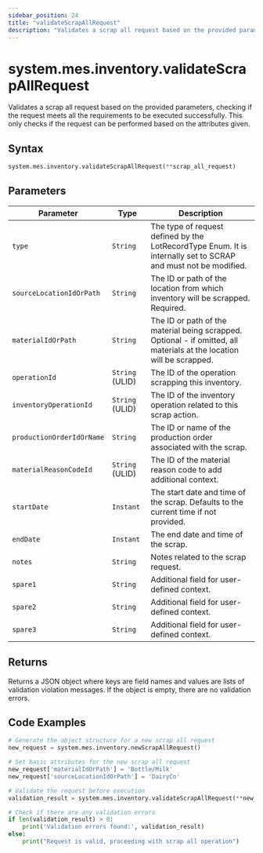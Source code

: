 ```yaml
---
sidebar_position: 24
title: "validateScrapAllRequest"
description: "Validates a scrap all request based on the provided parameters."
---
```


# system.mes.inventory.validateScrapAllRequest

Validates a scrap all request based on the provided parameters, checking if the request meets all the requirements to be executed successfully.
This only checks if the request can be performed based on the attributes given.

## Syntax

```python
system.mes.inventory.validateScrapAllRequest(**scrap_all_request)
```

## Parameters

| Parameter                 | Type            | Description                                                                                                                               |
| ------------------------- | --------------- | ----------------------------------------------------------------------------------------------------------------------------------------- |
| `type`                    | `String`        | The type of request defined by the LotRecordType Enum. It is internally set to SCRAP and must not be modified.                            |
| `sourceLocationIdOrPath`  | `String`        | The ID or path of the location from which inventory will be scrapped. Required.                                                           |
| `materialIdOrPath`        | `String`        | The ID or path of the material being scrapped. Optional - if omitted, all materials at the location will be scrapped.                     |
| `operationId`             | `String` (ULID) | The ID of the operation scrapping this inventory.                                                                                         |
| `inventoryOperationId`    | `String` (ULID) | The ID of the inventory operation related to this scrap action.                                                                           |
| `productionOrderIdOrName` | `String`        | The ID or name of the production order associated with the scrap.                                                                         |
| `materialReasonCodeId`    | `String` (ULID) | The ID of the material reason code to add additional context.                                                                             |
| `startDate`               | `Instant`       | The start date and time of the scrap. Defaults to the current time if not provided.                                                       |
| `endDate`                 | `Instant`       | The end date and time of the scrap.                                                                                                       |
| `notes`                   | `String`        | Notes related to the scrap request.                                                                                                       |
| `spare1`                  | `String`        | Additional field for user-defined context.                                                                                                |
| `spare2`                  | `String`        | Additional field for user-defined context.                                                                                                |
| `spare3`                  | `String`        | Additional field for user-defined context.                                                                                            |                 |                                                                                                                                           |

## Returns

Returns a JSON object where keys are field names and values are lists of validation violation messages. If the object is empty, there are no validation errors.

## Code Examples

```python
# Generate the object structure for a new scrap all request
new_request = system.mes.inventory.newScrapAllRequest()

# Set basic attributes for the new scrap all request
new_request['materialIdOrPath'] = 'Bottle/Milk'
new_request['sourceLocationIdOrPath'] = 'DairyCo'

# Validate the request before execution
validation_result = system.mes.inventory.validateScrapAllRequest(**new_request)

# Check if there are any validation errors
if len(validation_result) > 0:
    print('Validation errors found:', validation_result)
else:
    print("Request is valid, proceeding with scrap all operation")
```

